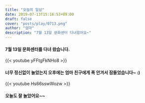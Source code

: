 ```yaml
---
title: "오늘의 일상"
date: 2019-07-13T15:16:53+09:00
draft: false
cover: "posts/play/0713.png"
author: "엄마"
description: "7월 13일 문화센터 다녀왔어요~"
---
```


#### 7월 13일 문화센터를 다녀 왔습니다.

{{< youtube yFFtgFkNHo8 >}}

#### 너무 정신없이 놀았는지 오후에는 엄마 친구에게 폭 안겨서 잠들었습니다~ :)

{{< youtube Hs66sswWozw >}}

#### 오늘도 잘 놀았어요~~
